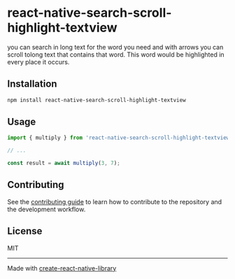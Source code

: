 # react-native-search-scroll-highlight-textview

you can search in long text for the word you need and with arrows you can scroll tolong text that contains that word. This word would be highlighted in every place it occurs.

## Installation

```sh
npm install react-native-search-scroll-highlight-textview
```

## Usage

```js
import { multiply } from 'react-native-search-scroll-highlight-textview';

// ...

const result = await multiply(3, 7);
```

## Contributing

See the [contributing guide](CONTRIBUTING.md) to learn how to contribute to the repository and the development workflow.

## License

MIT

---

Made with [create-react-native-library](https://github.com/callstack/react-native-builder-bob)
